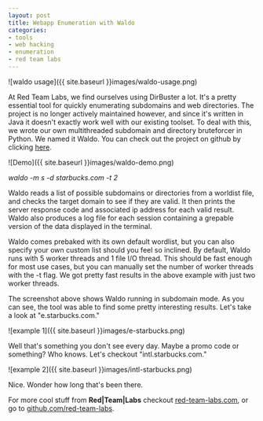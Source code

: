 ```yaml
---
layout: post
title: Webapp Enumeration with Waldo
categories:
- tools
- web hacking
- enumeration
- red team labs
---
```


![waldo usage]({{ site.baseurl }}images/waldo-usage.png)

At Red Team Labs, we find ourselves using DirBuster a lot. It's a pretty
essential tool for quickly enumerating subdomains and web directories. The project
is no longer actively maintained however, and since it's written in Java it doesn't
exactly work well with our existing toolset. To deal with this, we wrote our own
multithreaded subdomain and directory bruteforcer in Python. We named it Waldo. You
can check out the project on github by clicking [here](http://www.github.com/red-team-labs/waldo).


![Demo]({{ site.baseurl }}images/waldo-demo.png)

_waldo -m s -d starbucks.com -t 2_

Waldo reads a list of possible subdomains or directories from a worldist file, and checks
the target domain to see if they are valid. It then prints the server response code and
associated ip address for each valid result. Waldo also produces a log file for each
session containing a grepable version of the data displayed in the terminal.

Waldo comes prebaked with its own default wordlist, but you can also specify your own
custom list should you feel so inclined.  By default, Waldo runs with 5 worker threads
and 1 file I/O thread. This should be fast enough for most use cases, but you can
manually set the number of worker threads with the -t flag. We got pretty fast results
in the above example with just two worker threads.

The screenshot above shows Waldo running in subdomain mode. As you can see, the tool
was able to find some pretty interesting results. Let's take a look at "e.starbucks.com."

![example 1]({{ site.baseurl }}images/e-starbucks.png)

Well that's something you don't see every day. Maybe a promo code or something? Who knows.
Let's checkout "intl.starbucks.com."

![example 2]({{ site.baseurl }}images/intl-starbucks.png)

Nice. Wonder how long that's been there. 


For more cool stuff from __Red|Team|Labs__ checkout [red-team-labs.com](https://red-team-labs.com), or go to [github.com/red-team-labs](http://github.com/red-team-labs).
